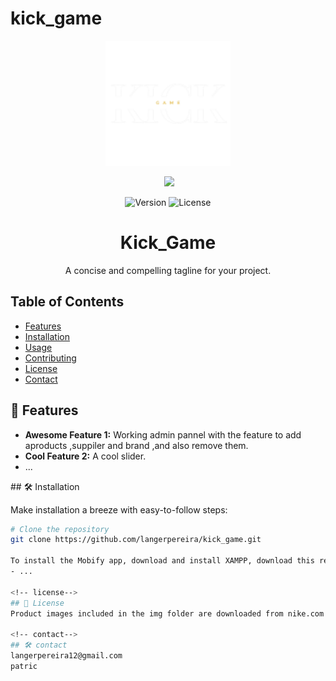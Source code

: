 ﻿# kick_game
<!-- Project Logo and Badges -->
<p align="center">
  <img src="./img/bot1.png" alt="Project Logo" width="200" height="200">
</p>
<!-- Project Logo and Badges -->
<p align="center">
   <img src="img\Screenshot(200).png">
</p>

<p align="center">
  <img src="https://img.shields.io/badge/version-v1.0-blue.svg" alt="Version">
  <img src="https://img.shields.io/github/license/langerpereira/kick_game.svg" alt="License">
</p>

<!-- Project Title & Tagline -->
<h1 align="center">Kick_Game</h1>
<p align="center">
  A concise and compelling tagline for your project.
</p>

<!-- Table of Contents -->
## Table of Contents

- [Features](#-features)
- [Installation](#️-installation)
- [Usage](#-usage)
- [Contributing](#-contributing)
- [License](#-license)
- [Contact](#-contact)

<!-- Features Section -->
## 🚀 Features

- **Awesome Feature 1:** Working admin pannel with the feature to add aproducts ,suppiler and brand ,and also remove them.
- **Cool Feature 2:** A cool slider.
- ...

<!-- Installation Section -->
##️ 🛠️ Installation

Make installation a breeze with easy-to-follow steps:

```bash
# Clone the repository
git clone https://github.com/langerpereira/kick_game.git

To install the Mobify app, download and install XAMPP, download this repository and put into directory (C:/xampp/htdocs/), import database and name it mobify in phpMyAdmin (http://localhost/phpmyadmin) using file mobify.sql, start Apache and MySQL services, then run and access by using web browser (http://localhost/kick_game) and enjoy NOTE: For admin (http://localhost/kick_game).
- ...

<!-- license-->
## 🚀 License
Product images included in the img folder are downloaded from nike.com. Copyrights of those are belong to the owners of those images.

<!-- contact-->
##️ 🛠️ contact
langerpereira12@gmail.com
patric
